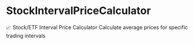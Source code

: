 # StockIntervalPriceCalculator
📈 Stock/ETF Interval Price Calculator Calculate average prices for specific trading intervals
